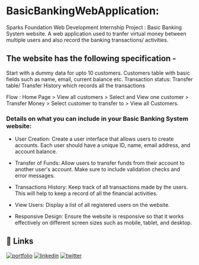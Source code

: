 # BasicBankingWebApplication:

Sparks Foundation Web Development Internship Project : Basic Banking System website.
A web application used to tranfer virtual money between multiple users and also record the banking transactions/ activities.

## The website has the following specification -

Start with a dummy data for upto 10 customers.
Customers table with basic fields such as name, email, current balance etc.
Transaction status:
Transfer table/ Transfer History which records all the transactions

Flow : Home Page > View all customers > Select and View one customer > Transfer Money > Select customer to transfer to > View all Customers.

### Details on what you can include in your Basic Banking System website:

- User Creation: Create a user interface that allows users to create accounts. Each user should have a unique ID, name, email address, and account balance.

- Transfer of Funds: Allow users to transfer funds from their account to another user's account. Make sure to include validation checks and error messages.

- Transactions History: Keep track of all transactions made by the users. This will help to keep a record of all the financial activities.

- View Users: Display a list of all registered users on the website.

- Responsive Design: Ensure the website is responsive so that it works effectively on different screen sizes such as mobile, tablet, and desktop.

## 🔗 Links

[![portfolio](https://img.shields.io/badge/my_portfolio-000?style=for-the-badge&logo=ko-fi&logoColor=white)](https://ankit1324.github.io/cv/)
[![linkedin](https://img.shields.io/badge/linkedin-0A66C2?style=for-the-badge&logo=linkedin&logoColor=white)](https://www.linkedin.com/in/ankit-chaudhary-6b5570224/)
[![twitter](https://img.shields.io/badge/twitter-1DA1F2?style=for-the-badge&logo=twitter&logoColor=white)](https://twitter.com/wtfAnkit)
